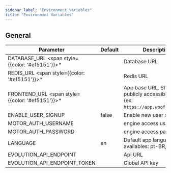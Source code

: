 ```yaml
---
sidebar_label: "Environment Variables"
title: "Environment Variables"
---
```


## General

| Parameter | Default | Description |
| ------ | ------ | ------ |
| DATABASE_URL <span style={{color: '#ef5151'}}>\*</span> |  | Database URL  |
| REDIS_URL <span style={{color: '#ef5151'}}>\*</span> |  | Redis URL|
| FRONTEND_URL <span style={{color: '#ef5151'}}>\*</span> |  | App base URL. Should be publicly accessible URL (ex: `https://app.woofedcrm.com`) |
| ENABLE_USER_SIGNUP | false | Enable new user sign ups. |
| MOTOR_AUTH_USERNAME |  | engine access user |
| MOTOR_AUTH_PASSWORD | | engine access password |
| LANGUAGE  | en | Default app language, availables: pt-BR, es, en |
| EVOLUTION_API_ENDPOINT | | Api URL |
| EVOLUTION_API_ENDPOINT_TOKEN | | Global API key |
